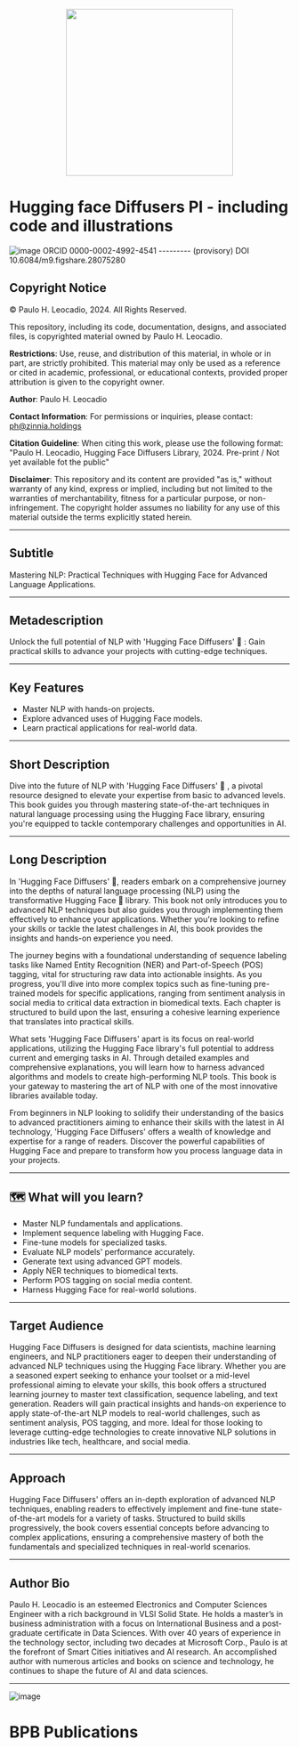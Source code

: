 <p align="center"> 
<img src="https://huggingface.co/front/thumbnails/docs/diffusers.png" width="300px">
</p>

# Hugging face Diffusers PI - including code and illustrations


![image](https://github.com/user-attachments/assets/5fe37ff5-ead8-4517-afbf-c802db35ec69)
ORCID 0000-0002-4992-4541  ---------  (provisory) DOI 10.6084/m9.figshare.28075280

## Copyright Notice
© Paulo H. Leocadio, 2024. All Rights Reserved.

This repository, including its code, documentation, designs, and associated files, is copyrighted material owned by Paulo H. Leocadio.

**Restrictions**:
Use, reuse, and distribution of this material, in whole or in part, are strictly prohibited.
This material may only be used as a reference or cited in academic, professional, or educational contexts, provided proper attribution is given to the copyright owner.


**Author**:
Paulo H. Leocadio

**Contact Information**:
For permissions or inquiries, please contact: ph@zinnia.holdings

**Citation Guideline**:
When citing this work, please use the following format: "Paulo H. Leocadio, Hugging Face Diffusers Library, 2024. Pre-print / Not yet available fot the public"

**Disclaimer**:
This repository and its content are provided "as is," without warranty of any kind, express or implied, including but not limited to the warranties of merchantability, fitness for a particular purpose, or non-infringement. The copyright holder assumes no liability for any use of this material outside the terms explicitly stated herein.
___
## Subtitle
Mastering NLP: Practical Techniques with Hugging Face for Advanced Language Applications.


____
## Metadescription
Unlock the full potential of NLP with 'Hugging Face Diffusers'  🤗 : Gain practical skills to advance your projects with cutting-edge techniques.


_____
## Key Features
*	Master NLP with hands-on projects.
*	Explore advanced uses of Hugging Face models.
*	Learn practical applications for real-world data.


___
## Short Description
Dive into the future of NLP with 'Hugging Face Diffusers'  🤗 , a pivotal resource designed to elevate your expertise from basic to advanced levels. This book guides you through mastering state-of-the-art techniques in natural language processing using the Hugging Face library, ensuring you're equipped to tackle contemporary challenges and opportunities in AI.


___
## Long Description
In 'Hugging Face Diffusers' 🤗, readers embark on a comprehensive journey into the depths of natural language processing (NLP) using the transformative Hugging Face 🤗 library. This book not only introduces you to advanced NLP techniques but also guides you through implementing them effectively to enhance your applications. Whether you're looking to refine your skills or tackle the latest challenges in AI, this book provides the insights and hands-on experience you need.

The journey begins with a foundational understanding of sequence labeling tasks like Named Entity Recognition (NER) and Part-of-Speech (POS) tagging, vital for structuring raw data into actionable insights. As you progress, you'll dive into more complex topics such as fine-tuning pre-trained models for specific applications, ranging from sentiment analysis in social media to critical data extraction in biomedical texts. Each chapter is structured to build upon the last, ensuring a cohesive learning experience that translates into practical skills.

What sets 'Hugging Face Diffusers' apart is its focus on real-world applications, utilizing the Hugging Face library's full potential to address current and emerging tasks in AI. Through detailed examples and comprehensive explanations, you will learn how to harness advanced algorithms and models to create high-performing NLP tools. This book is your gateway to mastering the art of NLP with one of the most innovative libraries available today.

From beginners in NLP looking to solidify their understanding of the basics to advanced practitioners aiming to enhance their skills with the latest in AI technology, 'Hugging Face Diffusers' offers a wealth of knowledge and expertise for a range of readers. Discover the powerful capabilities of Hugging Face and prepare to transform how you process language data in your projects.


___
## 🗺 What will you learn?
* Master NLP fundamentals and applications.
* Implement sequence labeling with Hugging Face.
*	Fine-tune models for specialized tasks.
*	Evaluate NLP models' performance accurately.
*	Generate text using advanced GPT models.
*	Apply NER techniques to biomedical texts.
*	Perform POS tagging on social media content.
*	Harness Hugging Face for real-world solutions.



___
## Target Audience
Hugging Face Diffusers is designed for data scientists, machine learning engineers, and NLP practitioners eager to deepen their understanding of advanced NLP techniques using the Hugging Face library. Whether you are a seasoned expert seeking to enhance your toolset or a mid-level professional aiming to elevate your skills, this book offers a structured learning journey to master text classification, sequence labeling, and text generation. Readers will gain practical insights and hands-on experience to apply state-of-the-art NLP models to real-world challenges, such as sentiment analysis, POS tagging, and more. Ideal for those looking to leverage cutting-edge technologies to create innovative NLP solutions in industries like tech, healthcare, and social media.


___
## Approach
Hugging Face Diffusers' offers an in-depth exploration of advanced NLP techniques, enabling readers to effectively implement and fine-tune state-of-the-art models for a variety of tasks. Structured to build skills progressively, the book covers essential concepts before advancing to complex applications, ensuring a comprehensive mastery of both the fundamentals and specialized techniques in real-world scenarios.


___
## Author Bio
Paulo H. Leocadio is an esteemed Electronics and Computer Sciences Engineer with a rich background in VLSI Solid State. He holds a master’s in business administration with a focus on International Business and a post-graduate certificate in Data Sciences. With over 40 years of experience in the technology sector, including two decades at Microsoft Corp., Paulo is at the forefront of Smart Cities initiatives and AI research. An accomplished author with numerous articles and books on science and technology, he continues to shape the future of AI and data sciences.

___
![image](https://github.com/user-attachments/assets/ffe21e92-004d-445f-9e50-5cb4689d33a3)
# BPB Publications
